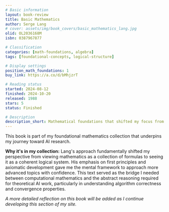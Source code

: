 ```yaml
---
# Basic information
layout: book-review
title: Basic Mathematics
author: Serge Lang
# cover: assets/img/book_covers/basic_mathematics_lang.jpg
olid: OL2036168M
isbn: 0387967877

# Classification
categories: [math-foundations, algebra]
tags: [foundational-concepts, logical-structure]

# Display settings
position_math_foundations: 1
buy_link: https://a.co/d/bMhjzrT

# Reading status
started: 2024-08-12
finished: 2024-10-20
released: 1988
stars: 5
status: Finished

# Description
description_short: Mathematical foundations that shifted my focus from calculation to structural understanding and proof.
---
```


This book is part of my foundational mathematics collection that underpins my journey toward AI research.

**Why it's in my collection:** Lang's approach fundamentally shifted my perspective from viewing mathematics as a collection of formulas to seeing it as a coherent logical system. His emphasis on first principles and axiomatic development gave me the mental framework to approach more advanced topics with confidence. This text served as the bridge I needed between computational mathematics and the abstract reasoning required for theoretical AI work, particularly in understanding algorithm correctness and convergence properties.

_A more detailed reflection on this book will be added as I continue developing this section of my site._
